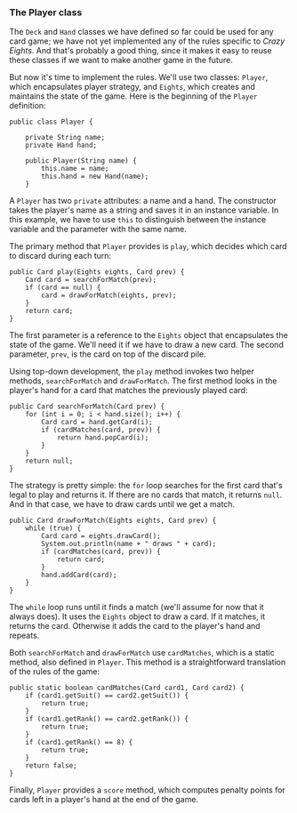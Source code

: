 ###  The Player class


The `Deck` and `Hand` classes we have defined so far could be used for any card game; we have not yet implemented any of the rules specific to *Crazy Eights*.
And that's probably a good thing, since it makes it easy to reuse these classes if we want to make another game in the future.

But now it's time to implement the rules.
We'll use two classes: `Player`, which encapsulates player strategy, and `Eights`, which creates and maintains the state of the game.
Here is the beginning of the `Player` definition:


```code
public class Player {

    private String name;
    private Hand hand;

    public Player(String name) {
        this.name = name;
        this.hand = new Hand(name);
    }
```

A `Player` has two `private` attributes: a name and a hand.
The constructor takes the player's name as a string and saves it in an instance variable.
In this example, we have to use `this` to distinguish between the instance variable and the parameter with the same name.

The primary method that `Player` provides is `play`, which decides which card to discard during each turn:

```code
public Card play(Eights eights, Card prev) {
    Card card = searchForMatch(prev);
    if (card == null) {
        card = drawForMatch(eights, prev);
    }
    return card;
}
```

The first parameter is a reference to the `Eights` object that encapsulates the state of the game.
We'll need it if we have to draw a new card.
The second parameter, `prev`, is the card on top of the discard pile.


Using top-down development, the `play` method invokes two helper methods, `searchForMatch` and `drawForMatch`.
The first method looks in the player's hand for a card that matches the previously played card:

```code
public Card searchForMatch(Card prev) {
    for (int i = 0; i < hand.size(); i++) {
        Card card = hand.getCard(i);
        if (cardMatches(card, prev)) {
            return hand.popCard(i);
        }
    }
    return null;
}
```

The strategy is pretty simple: the `for` loop searches for the first card that's legal to play and returns it.
If there are no cards that match, it returns `null`.
And in that case, we have to draw cards until we get a match.

```code
public Card drawForMatch(Eights eights, Card prev) {
    while (true) {
        Card card = eights.drawCard();
        System.out.println(name + " draws " + card);
        if (cardMatches(card, prev)) {
            return card;
        }
        hand.addCard(card);
    }
}
```

The `while` loop runs until it finds a match (we'll assume for now that it always does).
It uses the `Eights` object to draw a card.
If it matches, it returns the card.
Otherwise it adds the card to the player's hand and repeats.

Both `searchForMatch` and `drawForMatch` use `cardMatches`, which is a static method, also defined in `Player`.
This method is a straightforward translation of the rules of the game:

```code
public static boolean cardMatches(Card card1, Card card2) {
    if (card1.getSuit() == card2.getSuit()) {
        return true;
    }
    if (card1.getRank() == card2.getRank()) {
        return true;
    }
    if (card1.getRank() == 8) {
        return true;
    }
    return false;
}
```

Finally, `Player` provides a `score` method, which computes penalty points for cards left in a player's hand at the end of the game.